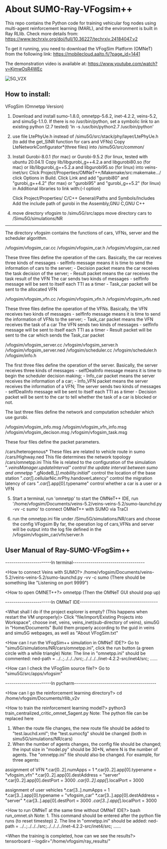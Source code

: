 # About SUMO-Ray-VFogsim++

This repo contains the Python code for training vehicular fog nodes using multi-agent reinforcement learning (MARL), and the environment is built in Ray RLlib.
Check more details from: https://www.techrxiv.org/doi/full/10.36227/techrxiv.24184047.v2

To get it running, you need to download the VFogSim Platform (OMNeT) from the following link:
https://mobilecloud.aalto.fi/?page_id=1441

The demonstration video is available at:
https://www.youtube.com/watch?v=KjmwOsR4WEc

![5G_V2X](https://github.com/JiamingYIN/vfogsim/assets/61701502/738a510c-8f18-465b-848c-516d041c3bf1)


How to install:
-------------------------------------------------------------------------  

VFogSim (Omnetpp Version)

1. Download and install sumo-1.8.0, omnetpp-5.6.2, inet-4.2.2, veins-5.2, and simu5g-1.1.0. If there is no /usr/bin/python, set a symbolic link to an existing python (2.7 tested)
   'ln -s /usr/bin/python2.7 /usr/bin/python'

2. use file LtePhyUe.h instead of /simu5G/src/stack/phy/layer/LtePhyUe.h (to add the get_SINR function for cars and VFNs)
   Copy LteNetworkConfigurator*(three files) into /simu5G/src/common/

3. Install Gurobi-8.0.1 (for mac) or Gurobi-9.5.2 (for linux, tested with ubuntu 20.04.1)
   Copy lib/libgurobi_g++4.2.a and libgurobi80.so (for mac) or lib/libgurobi_g++5.2.a and libgurobi95.so (for linux) into veins-inet/src
   Click Project/Properties/OMNeT++/Makemake/src:makemake.../ click Options in Build.
   Click Link and add "gurobi80" and "gurobi_g++4.2" (for max) or "gurobi95" and "gurobi_g++5.2" (for linux) in Additional libraries to link with:(-l option)

   Click Project/Properties/ C/C++ General/Paths and Symbols/Includes
   Add the include path of gurobi in the Assembly,GNU C,GNU C++

4. move directory vfogsim to /simu5G/src/apps
   move directory cars to /Simu5G/simulations/NR
   
-------------------------------------------------------------------------   

   The directory vfogsim contains the functions of cars, VFNs, server and the scheduler algorithm.

   /vfogsim/vfogsim_car.cc
   /vfogsim/vfogsim_car.h
   /vfogsim/vfogsim_car.ned

   These three files define the operation of the cars.
   Basically, the car receives three kinds of messages
     - selfInfo message means it is time to send the information of cars to the server;
     - Decision packet means the car receives the task decision of the server;
     - Result packet means the car receives the task result of the VFN
   The car sends two kinds of messages
     - selfInfo message will be sent to itself each TTI as a timer
     - Task_car packet will be sent to the allocated VFN


   /vfogsim/vfogsim_vfn.cc
   /vfogsim/vfogsim_vfn.h
   /vfogsim/vfogsim_vfn.ned

   These three files define the operation of the VFNs.
   Basically, the VFN receives two kinds of messages
     - selfInfo message means it is time to send the information of VFNs to the server;
     - Task_car packet means the VFN receives the task of a car
   The VFN sends two kinds of messages
     - selfInfo message will be sent to itself each TTI as a timer
     - Result packet will be sent to the car which sends the Task_car packet


   /vfogsim/vfogsim_server.cc
   /vfogsim/vfogsim_server.h
   /vfogsim/vfogsim_server.ned
   /vfogsim/scheduler.cc
   /vfogsim/scheduler.h
   /vfogsim/info.h

   The first three files define the operation of the server.
   Basically, the server receives three kinds of messages
     - selfDealInfo message means it is time to begin the scheduler decision making;
     - Info_car packet means the server receives the information of a car;
     - Info_VFN packet means the server receives the information of a VFN;
   The server sends two kinds of messages
     - selfDealInfo message will be sent to itself each TTI as a timer
     - Decision packet will be sent to the car to tell whether the task of a car is blocked or not.

   The last three files define the network and computation scheduler which use gurobi.


   /vfogsim/vfogsim_info.msg
   /vfogsim/vfogsim_vfn_info.msg
   /vfogsim/vfogsim_decison.msg
   /vfogsim/vfogsim_task.msg

   These four files define the packet parameters.


   /cars/heterogenous*
     These files are related to vehicle route in sumo
   /cars/Highway.ned
     This file determines the network topology
   /cars/omnetpp.ini
     This file is related to the configuration of the simulation
     "*.veinsManager.updateInterval" control the update interval between sumo and omnetpp
     "*.gNodeB_[*].mobility.initial*" control the location of the base station
     "*.car[*].cellularNic.nrPhy.handoverLatency" control the migration latency of cars
     "*.car[*].app[0].typename" control whether a car is a user or a VFN



5. Start a terminal, run 'omnetpp' to start the OMNeT++ IDE, run '/home/vfogsim/Documents/veins-5.2/veins-veins-5.2/sumo-launchd.py -vv -c sumo' to connect OMNeT++ with SUMO via TraCI

6. run the omnetpp.ini file under /Simu5G/simulations/NR/cars and choose the config VFogsim
   By far, the operation log of cars,VFNs and server will be output into the log file defined in the /vfogsim/vfogsim_car/vfn/server.h

User Manual of Ray-SUMO-VFogSim++    
-------------------------------------------------------------------------

-----------------------In terminal------------------------------------

<How to connect Veins with SUMO?>
/home/vfogsim/Documents/veins-5.2/veins-veins-5.2/sumo-launchd.py -vv -c sumo
(There should be something like "Listening on port 9999")

<How to open OMNET++?>
omnetpp
(Then the OMNeT GUI should pop up)

-----------------------In OMNeT IDE---------------------------------------

<What shall I do if the project explorer is empty? (This happens when restart the VM unproperly)>
Click "file/import/Existing Projects into Workspace", choose inet, veins, veins_inet(sub-directory of veins), simu5G in "Home/Documents"
Build them properly according to the guid in veins and simu5G webpages, as well as "About VFogSim.txt"

<How can I run the VFogSim++ simulation in OMNeT IDE?>
Go to "simu5G/simulations/NR/cars/omnetpp.ini", click the run button (a green circle with a while triangle)
Note: The line in "omnetpp.ini" should be commented: ned-path = ../..;../../../src;../../../../inet-4.2.2-src/inet4/src; ......

<How can I check the VFogSim source file?>
Go to "simu5G/src/apps/vfogsim"

-----------------------In pycharm-----------------------------------------

<How can I go the reinforcement learning directory?>
cd /home/vfogsim/Documents/rllib_v2v

<How to train the reinforcement learning model?>
python3 train_centralized_critic_omnet_5agent.py
Note: The python file can be replaced here
1. When the route file changes, the new route file should be added to "test.lauchd.xml"; the "test.sumocfg" should be changed (both in simu5G/simulations/NR/cars)
2. When the number of agents changes, the config file should be changed; the input size in "model.py" should be 30*N, where N is the number of agents. The "omnetpp.ini" file should also be changed. For example, for three agents:

 assignment of VFN
*.car[0..2].numApps = 1
*.car[0..2].app[0].typename = "vfogsim_vfn"
*.car[0..2].app[0].destAddress = "server"
*.car[0..2].app[0].destPort = 3000
*.car[0..2].app[*].localPort = 3000

assignment of user vehicles
*.car[3..].numApps = 1
*.car[3..].app[0].typename = "vfogsim_car"
*.car[3..].app[0].destAddress = "server"
*.car[3..].app[0].destPort = 3000
*.car[3..].app[*].localPort = 3000

<How to run OMNeT at the same time without OMNeT IDE?>
bash run_omnet.sh
Note: 1. This command should be entered after the python file runs (to reset timestep)
2. The line in "omnetpp.ini" should be added: ned-path = ../..;../../../src;../../../../inet-4.2.2-src/inet4/src; ......

<When the training is completed, how can we see the results?>
tensorboard --logdir="/home/vfogsim/ray_results/<name of the folder>"



